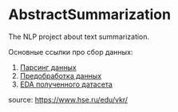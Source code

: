 # AbstractSummarization
The NLP project about text summarization.

Основные ссылки про сбор данных:
1. [Парсинг данных](https://colab.research.google.com/drive/1HhptktsglrPZ-gTdaDmcOfd8jM933zuK)
2. [Предобработка данных](https://colab.research.google.com/drive/1oIpHwZv_5Z4ARI-MbuCbt6j4fCSIgJsw)
3. [EDA полученного датасета](https://colab.research.google.com/drive/1YkXKjw4-5CxDShISPwKttq03HxXEFzVQ)

source: https://www.hse.ru/edu/vkr/
